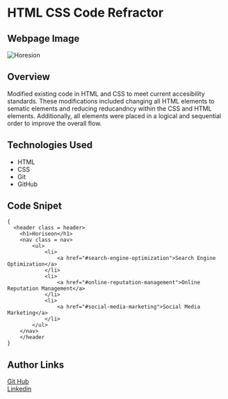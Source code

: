 # HTML CSS Code Refractor

## Webpage Image 
![Horesion](https://user-images.githubusercontent.com/16613950/191856666-711392c6-daba-438a-a38f-673a7de89cb5.JPG)

## Overview
Modified existing code in HTML and CSS to meet current accesibility standards. These modifications included changing all HTML elements to sematic elements and reducing  reducandncy within the CSS and HTML elements. Additionally, all elements were placed in a logical and sequential order to improve the overall flow. 

## Technologies Used
- HTML 
- CSS 
- Git 
- GitHub 

## Code Snipet 
```
{
  <header class = header>
    <h1>Horiseon</h1>
    <nav class = nav>
        <ul>
            <li>
                <a href="#search-engine-optimization">Search Engine Optimization</a>
            </li>
            <li>
                <a href="#online-reputation-management">Online Reputation Management</a>
            </li>
            <li>
                <a href="#social-media-marketing">Social Media Marketing</a>
            </li>
        </ul>
    </nav>
    </header
}
```
## Author Links
[Git Hub](https://github.com/mkelly3) <br/>
[Linkedin](https://www.linkedin.com/in/morgan-kelly15/)
